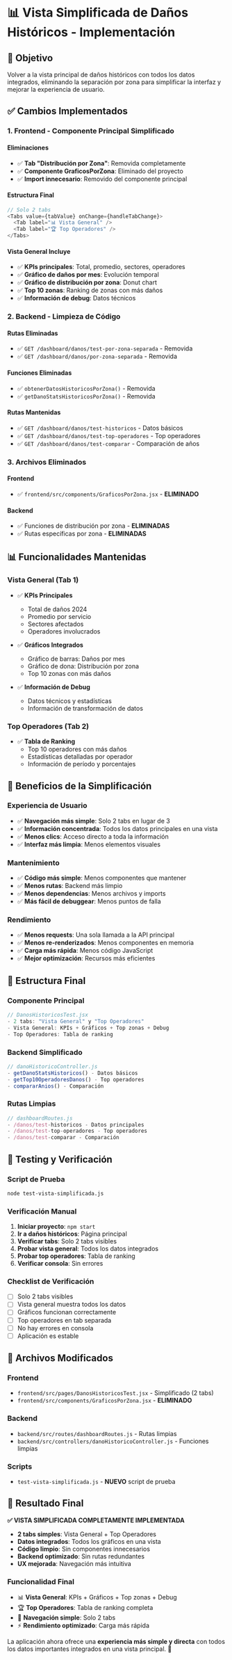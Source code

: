 # 📊 Vista Simplificada de Daños Históricos - Implementación

## 🎯 Objetivo

Volver a la vista principal de daños históricos con todos los datos integrados, eliminando la separación por zona para simplificar la interfaz y mejorar la experiencia de usuario.

## ✅ Cambios Implementados

### **1. Frontend - Componente Principal Simplificado**

#### **Eliminaciones**
- ✅ **Tab "Distribución por Zona"**: Removida completamente
- ✅ **Componente GraficosPorZona**: Eliminado del proyecto
- ✅ **Import innecesario**: Removido del componente principal

#### **Estructura Final**
```javascript
// Solo 2 tabs
<Tabs value={tabValue} onChange={handleTabChange}>
  <Tab label="📊 Vista General" />
  <Tab label="🏆 Top Operadores" />
</Tabs>
```

#### **Vista General Incluye**
- ✅ **KPIs principales**: Total, promedio, sectores, operadores
- ✅ **Gráfico de daños por mes**: Evolución temporal
- ✅ **Gráfico de distribución por zona**: Donut chart
- ✅ **Top 10 zonas**: Ranking de zonas con más daños
- ✅ **Información de debug**: Datos técnicos

### **2. Backend - Limpieza de Código**

#### **Rutas Eliminadas**
- ✅ `GET /dashboard/danos/test-por-zona-separada` - Removida
- ✅ `GET /dashboard/danos/por-zona-separada` - Removida

#### **Funciones Eliminadas**
- ✅ `obtenerDatosHistoricosPorZona()` - Removida
- ✅ `getDanoStatsHistoricosPorZona()` - Removida

#### **Rutas Mantenidas**
- ✅ `GET /dashboard/danos/test-historicos` - Datos básicos
- ✅ `GET /dashboard/danos/test-top-operadores` - Top operadores
- ✅ `GET /dashboard/danos/test-comparar` - Comparación de años

### **3. Archivos Eliminados**

#### **Frontend**
- ✅ `frontend/src/components/GraficosPorZona.jsx` - **ELIMINADO**

#### **Backend**
- ✅ Funciones de distribución por zona - **ELIMINADAS**
- ✅ Rutas específicas por zona - **ELIMINADAS**

## 📊 Funcionalidades Mantenidas

### **Vista General (Tab 1)**
- ✅ **KPIs Principales**
  - Total de daños 2024
  - Promedio por servicio
  - Sectores afectados
  - Operadores involucrados

- ✅ **Gráficos Integrados**
  - Gráfico de barras: Daños por mes
  - Gráfico de dona: Distribución por zona
  - Top 10 zonas con más daños

- ✅ **Información de Debug**
  - Datos técnicos y estadísticas
  - Información de transformación de datos

### **Top Operadores (Tab 2)**
- ✅ **Tabla de Ranking**
  - Top 10 operadores con más daños
  - Estadísticas detalladas por operador
  - Información de período y porcentajes

## 🎨 Beneficios de la Simplificación

### **Experiencia de Usuario**
- ✅ **Navegación más simple**: Solo 2 tabs en lugar de 3
- ✅ **Información concentrada**: Todos los datos principales en una vista
- ✅ **Menos clics**: Acceso directo a toda la información
- ✅ **Interfaz más limpia**: Menos elementos visuales

### **Mantenimiento**
- ✅ **Código más simple**: Menos componentes que mantener
- ✅ **Menos rutas**: Backend más limpio
- ✅ **Menos dependencias**: Menos archivos y imports
- ✅ **Más fácil de debuggear**: Menos puntos de falla

### **Rendimiento**
- ✅ **Menos requests**: Una sola llamada a la API principal
- ✅ **Menos re-renderizados**: Menos componentes en memoria
- ✅ **Carga más rápida**: Menos código JavaScript
- ✅ **Mejor optimización**: Recursos más eficientes

## 🚀 Estructura Final

### **Componente Principal**
```javascript
// DanosHistoricosTest.jsx
- 2 tabs: "Vista General" y "Top Operadores"
- Vista General: KPIs + Gráficos + Top zonas + Debug
- Top Operadores: Tabla de ranking
```

### **Backend Simplificado**
```javascript
// danoHistoricoController.js
- getDanoStatsHistoricos() - Datos básicos
- getTop10OperadoresDanos() - Top operadores
- compararAnios() - Comparación
```

### **Rutas Limpias**
```javascript
// dashboardRoutes.js
- /danos/test-historicos - Datos principales
- /danos/test-top-operadores - Top operadores
- /danos/test-comparar - Comparación
```

## 🧪 Testing y Verificación

### **Script de Prueba**
```bash
node test-vista-simplificada.js
```

### **Verificación Manual**
1. **Iniciar proyecto**: `npm start`
2. **Ir a daños históricos**: Página principal
3. **Verificar tabs**: Solo 2 tabs visibles
4. **Probar vista general**: Todos los datos integrados
5. **Probar top operadores**: Tabla de ranking
6. **Verificar consola**: Sin errores

### **Checklist de Verificación**
- ☐ Solo 2 tabs visibles
- ☐ Vista general muestra todos los datos
- ☐ Gráficos funcionan correctamente
- ☐ Top operadores en tab separada
- ☐ No hay errores en consola
- ☐ Aplicación es estable

## 📝 Archivos Modificados

### **Frontend**
- `frontend/src/pages/DanosHistoricosTest.jsx` - Simplificado (2 tabs)
- `frontend/src/components/GraficosPorZona.jsx` - **ELIMINADO**

### **Backend**
- `backend/src/routes/dashboardRoutes.js` - Rutas limpias
- `backend/src/controllers/danoHistoricoController.js` - Funciones limpias

### **Scripts**
- `test-vista-simplificada.js` - **NUEVO** script de prueba

## 🎉 Resultado Final

**✅ VISTA SIMPLIFICADA COMPLETAMENTE IMPLEMENTADA**

- **2 tabs simples**: Vista General + Top Operadores
- **Datos integrados**: Todos los gráficos en una vista
- **Código limpio**: Sin componentes innecesarios
- **Backend optimizado**: Sin rutas redundantes
- **UX mejorada**: Navegación más intuitiva

### **Funcionalidad Final**
- 📊 **Vista General**: KPIs + Gráficos + Top zonas + Debug
- 🏆 **Top Operadores**: Tabla de ranking completa
- 🎯 **Navegación simple**: Solo 2 tabs
- ⚡ **Rendimiento optimizado**: Carga más rápida

La aplicación ahora ofrece una **experiencia más simple y directa** con todos los datos importantes integrados en una vista principal. 🚀 